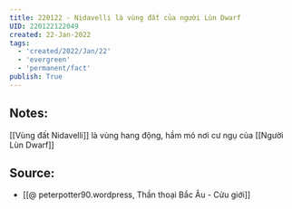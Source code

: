 ```yaml
---
title: 220122 - Nidavelli là vùng đất của người Lùn Dwarf
UID: 220122122049
created: 22-Jan-2022
tags:
  - 'created/2022/Jan/22'
  - 'evergreen'
  - 'permanent/fact'
publish: True
---
```

## Notes:
[[Vùng đất Nidavelli]] là vùng hang động, hầm mỏ nơi cư ngụ của [[Người Lùn Dwarf]]

## Source:
- [[@ peterpotter90.wordpress, Thần thoại Bắc Âu - Cửu giới]]


